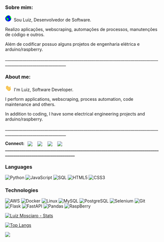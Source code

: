 ### Sobre mim:
<p align="left"><img src="https://github.com/LuizMosciaro/LuizMosciaro/blob/main/Earth.gif" height="20">&nbsp;&nbsp;Sou Luiz, Desenvolvedor de Software.</p>
<p>Realizo aplicações, webscraping, automações de processos, manutenções de código e outros.
  
Além de codificar possuo alguns projetos de engenharia elétrica e arduino/raspberry.
</p>

_____________________________________________________________________________________________________________<br>
### About me:
<p align="left"><img src="https://github.com/LuizMosciaro/LuizMosciaro/blob/main/Hi.gif" height="20">&nbsp;&nbsp;I'm Luiz, Software Developer.</p>
<p>I perform applications, webscraping, process automation, code maintenance and others.

In addition to coding, I have some electrical engineering projects and arduino/raspberry.
</p>
_____________________________________________________________________________________________________________<br>
<b>
<p align="left">Connect:&nbsp;&nbsp;

<a align="center" href="https://www.linkedin.com/in/luizmosciaro/" target="blank">
<img align="center" src="https://img.shields.io/badge/LinkedIn-luizmosciaro-blue"></a> 
&nbsp;&nbsp;&nbsp;

<a align="center" href="mailto:edu.mosciaro@live.com" target="blank">
<img align="center" src="https://img.shields.io/badge/Email-edu.mosciaro%40live.com-blueviolet"></a>
&nbsp;&nbsp;&nbsp;

<a align="center" href="https://wa.me/5592992754311?text=Ola%20Luiz%20Mosciaro,%20encontrei%20seu%20contato%20no%20GitHub." target="blank">
<img align="center" src="https://img.shields.io/badge/WhatsApp-mynumber-succes"></a>
&nbsp;&nbsp;&nbsp;

<a align="center" href="https://github.com/LuizMosciaro/LuizMosciaro" target="blank">
<img align="center" src="https://img.shields.io/badge/Github-luizmosciaro-yellow"></a>
_____________________________________________________________________________________________________________<br>
</b>
</p>

### Languages
![Python](https://img.shields.io/badge/-Python-000?&logo=Python)
![JavaScript](https://img.shields.io/badge/-JavaScript-000?&logo=JavaScript)
![SQL](https://img.shields.io/badge/-SQL-000?&logo=MySQL)
![HTML5](https://img.shields.io/badge/-HTML5-000?logo=HTML5)
![CSS3](https://img.shields.io/badge/-CSS3-000?logo=CSS3)


### Technologies
![AWS](https://img.shields.io/badge/-AWS-000?&logo=Amazon-AWS&logoColor=F90)
![Docker](https://img.shields.io/badge/-Docker-000?&logo=Docker)
![Linux](https://img.shields.io/badge/-Linux-000?&logo=Linux)
![MySQL](https://img.shields.io/badge/-MySQL-000?logo=MySQL)
![PostgreSQL](https://img.shields.io/badge/-PostgreSQL-000?logo=PostgreSQL)
![Selenium](https://img.shields.io/badge/-Selenium-000?logo=Selenium)
![Git](https://img.shields.io/badge/-Git-000?logo=Git)
![Flask](https://img.shields.io/badge/-Flask-000?logo=Flask)
![FastAPI](https://img.shields.io/badge/-FastAPI-000?logo=FastAPI)
![Pandas](https://img.shields.io/badge/-Pandas-000?logo=Pandas)
![RaspBerry](https://img.shields.io/badge/-RaspBerryPi-000?logo=RaspBerry+Pi)



[![Luiz Mosciaro - Stats](https://github-readme-stats.vercel.app/api?username=luizmosciaro&hide=stars,&count_private=true&theme=yeblu)](https://github.com/luizmosciaro/github-readme-stats)

[![Top Langs](https://github-readme-stats.vercel.app/api/top-langs/?username=luizmosciaro&layout=compact&theme=yeblu&locale=pt-br)](https://github.com/anuraghazra/github-readme-stats)

![](https://komarev.com/ghpvc/?username=luizmosciaro&style=flat&label=Profile+Views)
